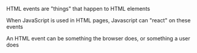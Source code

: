 HTML events are "things" that happen to HTML elements

When JavaScript is used in HTML pages, Javascript can "react" on these events

An HTML event can be something the browser does, or something a user does